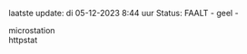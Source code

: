 laatste update: 
di 05-12-2023  8:44   uur 
Status: FAALT - geel - 
<div class="service Y">microstation</div><div class="service Y">httpstat</div>